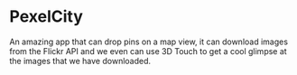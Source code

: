 # PexelCity


An amazing app that can drop pins on a map view, it can download images from the Flickr API and we even can use 3D Touch to get a cool glimpse at the images that we have downloaded. 
